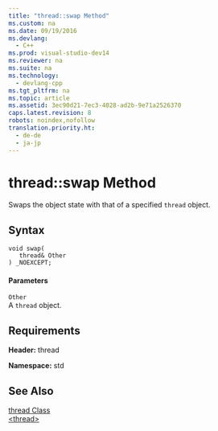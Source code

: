 ```yaml
---
title: "thread::swap Method"
ms.custom: na
ms.date: 09/19/2016
ms.devlang: 
  - C++
ms.prod: visual-studio-dev14
ms.reviewer: na
ms.suite: na
ms.technology: 
  - devlang-cpp
ms.tgt_pltfrm: na
ms.topic: article
ms.assetid: 3ec90d21-7ec3-4028-ad2b-9e71a2526370
caps.latest.revision: 8
robots: noindex,nofollow
translation.priority.ht: 
  - de-de
  - ja-jp
---
```

# thread::swap Method
Swaps the object state with that of a specified `thread` object.  
  
## Syntax  
  
```  
void swap(  
   thread& Other  
) _NOEXCEPT;  
```  
  
#### Parameters  
 `Other`  
 A `thread` object.  
  
## Requirements  
 **Header:** thread  
  
 **Namespace:** std  
  
## See Also  
 [thread Class](../vs140/thread-Class.md)   
 [<thread\>](../vs140/-thread-.md)